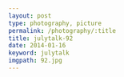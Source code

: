 ```yaml
---
layout: post
type: photography, picture
permalink: /photography/:title
title: julytalk-92
date: 2014-01-16
keyword: julytalk
imgpath: 92.jpg
---
```



